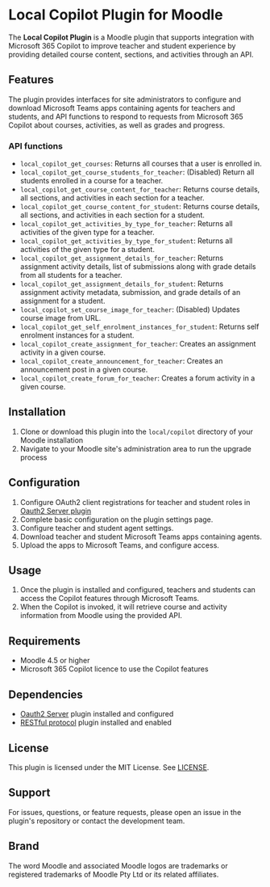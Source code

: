 # Local Copilot Plugin for Moodle

The **Local Copilot Plugin** is a Moodle plugin that supports integration with Microsoft 365 Copilot to improve teacher and student experience by providing detailed course content, sections, and activities through an API.

## Features

The plugin provides interfaces for site administrators to configure and download Microsoft Teams apps containing agents for teachers and students, and API functions to respond to requests from Microsoft 365 Copilot about courses, activities, as well as grades and progress.

### API functions
- `local_copilot_get_courses`: Returns all courses that a user is enrolled in.
- `local_copilot_get_course_students_for_teacher`: (Disabled) Return all students enrolled in a course for a teacher.
- `local_copilot_get_course_content_for_teacher`: Returns course details, all sections, and activities in each section for a teacher.
- `local_copilot_get_course_content_for_student`: Returns course details, all sections, and activities in each section for a student.
- `local_copilot_get_activities_by_type_for_teacher`: Returns all activities of the given type for a teacher.
- `local_copilot_get_activities_by_type_for_student`: Returns all activities of the given type for a student.
- `local_copilot_get_assignment_details_for_teacher`: Returns assignment activity details, list of submissions along with grade details from all students for a teacher.
- `local_copilot_get_assignment_details_for_student`: Returns assignment activity metadata, submission, and grade details of an assignment for a student.
- `local_copilot_set_course_image_for_teacher`: (Disabled) Updates course image from URL.
- `local_copilot_get_self_enrolment_instances_for_student`: Returns self enrolment instances for a student.
- `local_copilot_create_assignment_for_teacher`: Creates an assignment activity in a given course.
- `local_copilot_create_announcement_for_teacher`: Creates an announcement post in a given course.
- `local_copilot_create_forum_for_teacher`: Creates a forum activity in a given course.

## Installation

1. Clone or download this plugin into the `local/copilot` directory of your Moodle installation
2. Navigate to your Moodle site's administration area to run the upgrade process

## Configuration

1. Configure OAuth2 client registrations for teacher and student roles in [Oauth2 Server plugin](https://moodle.org/plugins/local_oauth2)
2. Complete basic configuration on the plugin settings page.
3. Configure teacher and student agent settings.
4. Download teacher and student Microsoft Teams apps containing agents.
5. Upload the apps to Microsoft Teams, and configure access.

## Usage

1. Once the plugin is installed and configured, teachers and students can access the Copilot features through Microsoft Teams.
2. When the Copilot is invoked, it will retrieve course and activity information from Moodle using the provided API.

## Requirements

- Moodle 4.5 or higher
- Microsoft 365 Copilot licence to use the Copilot features

## Dependencies

- [Oauth2 Server](https://moodle.org/plugins/local_oauth2) plugin installed and configured
- [RESTful protocol](https://moodle.org/plugins/webservice_restful) plugin installed and enabled

## License

This plugin is licensed under the MIT License. See [LICENSE](LICENSE).

## Support

For issues, questions, or feature requests, please open an issue in the plugin's repository or contact the development team.

## Brand

The word Moodle and associated Moodle logos are trademarks or registered trademarks of Moodle Pty Ltd or its related affiliates.
